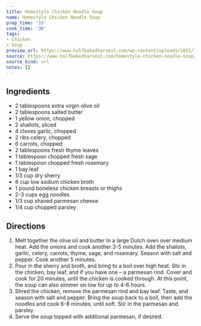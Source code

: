 ```yaml
---
title: Homestyle Chicken Noodle Soup
name: Homestyle Chicken Noodle Soup
prep_time: '15'
cook_time: '30'
tags:
- Chicken
- Soup
preview_url: https://www.halfbakedharvest.com/wp-content/uploads/2021/10/Homestyle-Chicken-Noodle-Soup-8.jpg
source: https://www.halfbakedharvest.com/homestyle-chicken-noodle-soup/
source_kind: url
notes: []
---
```


## Ingredients
- 2 tablespoons extra virgin olive oil
- 2 tablespoons salted butter
- 1  yellow onion, chopped
- 2  shallots, sliced
- 4 cloves garlic, chopped
- 2 ribs celery, chopped
- 6  carrots, chopped
- 2 tablespoons fresh thyme leaves
- 1 tablespoon chopped fresh sage
- 1 tablespoon chopped fresh rosemary
- 1  bay leaf
- 1/3 cup dry sherry
- 8 cup low sodium chicken broth
- 1 pound boneless chicken breasts or thighs
- 2-3 cups egg noodles
- 1/3 cup shaved parmesan cheese
- 1/4 cup chopped parsley


## Directions
1. Melt together the olive oil and butter In a large Dutch oven over medium heat. Add the onions and cook another 3-5 minutes. Add the shallots, garlic, celery, carrots, thyme, sage, and rosemary. Season with salt and pepper. Cook another 5 minutes.
2. Pour in the sherry and broth, and bring to a boil over high heat. Stir in the chicken, bay leaf, and if you have one – a parmesan rind. Cover and cook for 20 minutes, until the chicken is cooked through. At this point, the soup can also simmer on low for up to 4-6 hours.
3. Shred the chicken, remove the parmesan rind and bay leaf. Taste, and season with salt and pepper. Bring the soup back to a boil, then add the noodles and cook 6-8 minutes, until soft. Stir in the parmesan and parsley.
4. Serve the soup topped with additional parmesan, if desired.
